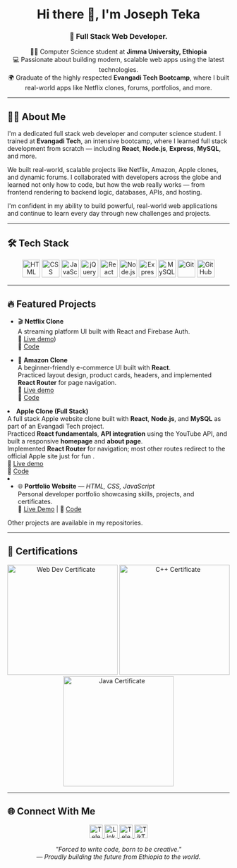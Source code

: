 
<h1 align="center">Hi there 👋, I'm Joseph Teka</h1>

<h3 align="center">🚀 Full Stack Web Developer.</h3>

<p align="center">
  👨‍💻 Computer Science student at <strong>Jimma University, Ethiopia</strong><br>
  💻 Passionate about building modern, scalable web apps using the latest technologies.<br>
  🌍 Graduate of the highly respected <strong>Evangadi Tech Bootcamp</strong>, where I built real-world apps like Netflix clones, forums, portfolios, and more.
</p>

---

## 👨‍💻 About Me

I'm a dedicated full stack web developer and computer science student. I trained at **Evangadi Tech**, an intensive bootcamp, where I learned full stack development from scratch — including **React**, **Node.js**, **Express**, **MySQL**, and more.

We built real-world, scalable projects like Netflix, Amazon, Apple clones, and dynamic forums. I collaborated with developers across the globe and learned not only how to code, but how the web really works — from frontend rendering to backend logic, databases, APIs, and hosting.

I'm confident in my ability to build powerful, real-world web applications and continue to learn every day through new challenges and projects.

---

## 🛠️ Tech Stack

<p align="center">
  <img src="https://cdn.jsdelivr.net/gh/devicons/devicon/icons/html5/html5-original.svg" width="40" alt="HTML" />
  <img src="https://cdn.jsdelivr.net/gh/devicons/devicon/icons/css3/css3-original.svg" width="40" alt="CSS" />
  <img src="https://cdn.jsdelivr.net/gh/devicons/devicon/icons/javascript/javascript-original.svg" width="40" alt="JavaScript" />
  <img src="https://cdn.jsdelivr.net/gh/devicons/devicon/icons/jquery/jquery-original.svg" width="40" alt="jQuery" />
  <img src="https://cdn.jsdelivr.net/gh/devicons/devicon/icons/react/react-original.svg" width="40" alt="React" />
  <img src="https://cdn.jsdelivr.net/gh/devicons/devicon/icons/nodejs/nodejs-original.svg" width="40" alt="Node.js" />
  <img src="https://cdn.jsdelivr.net/gh/devicons/devicon/icons/express/express-original.svg" width="40" alt="Express.js" />
  <img src="https://cdn.jsdelivr.net/gh/devicons/devicon/icons/mysql/mysql-original.svg" width="40" alt="MySQL" />
  <img src="https://cdn.jsdelivr.net/gh/devicons/devicon/icons/git/git-original.svg" width="40" alt="Git" />
  <img src="https://cdn.jsdelivr.net/gh/devicons/devicon/icons/github/github-original.svg" width="40" alt="GitHub" />
</p>

---

## 🔥 Featured Projects

- 🎬 **Netflix Clone**  
  A streaming platform UI built with React and Firebase Auth.  
  🔗 [Live demo](https://net-dist-josy216s-projects.vercel.app/))  
  🔗 [Code](https://github.com/Josy216/netflix)

- 🛒 **Amazon Clone**  
  A beginner-friendly e-commerce UI built with **React**.  
  Practiced layout design, product cards, headers, and implemented **React Router** for page navigation.  
  🔗 [Live demo](https://distt-his-git-main-josy216s-projects.vercel.app/)  
  🔗 [Code](https://github.com/Josy216/My-Amazon)


<li>
  <strong>Apple Clone (Full Stack)</strong><br />
  A full stack Apple website clone built with <strong>React</strong>, <strong>Node.js</strong>, and <strong>MySQL</strong> as part of an Evangadi Tech project.<br />
  Practiced <strong>React fundamentals</strong>, <strong>API integration</strong> using the YouTube API, and built a responsive <strong>homepage</strong> and <strong>about page</strong>.<br />
  Implemented <strong>React Router</strong> for navigation; most other routes redirect to the official Apple site just for fun .<br />
  🔗 <a href="https://jocoded-atevang.netlify.app/#" target="_blank">Live demo</a><br />
  🔗 <a href="https://github.com/Josy216/Apple" target="_blank">Code</a>
</li>


<li>
  
- 🌐 **Portfolio Website** — _HTML, CSS, JavaScript_  
  Personal developer portfolio showcasing skills, projects, and certificates.  
  🔗 [Live Demo](https://josteka.netlify.app) | 🔗 [Code](https://github.com/Josy216/final-port)
</li>

Other projects are available in my repositories.

---

## 📜 Certifications

<p align="center">
  <img src="https://josateka.netlify.app/certificates/web.jpg" alt="Web Dev Certificate" width="250"/>
  <img src="https://josateka.netlify.app/certificates/c++.png" alt="C++ Certificate" width="250"/>
  <img src="https://josateka.netlify.app/certificates/java.jpg" alt="Java Certificate" width="250"/>
</p>

---

## 🌐 Connect With Me

<p align="center">
  <a href="https://t.me/josephteka" target="_blank">
    <img src="https://cdn.jsdelivr.net/gh/simple-icons/simple-icons/icons/telegram.svg" width="30" alt="Telegram" />
  </a>
  <a href="https://www.linkedin.com/in/joseph-teka-271661309" target="_blank">
    <img src="https://cdn.jsdelivr.net/gh/simple-icons/simple-icons/icons/linkedin.svg" width="30" alt="LinkedIn" />
  </a>
  <a href="https://t.me/codesprin" target="_blank">
    <img src="https://cdn.jsdelivr.net/gh/simple-icons/simple-icons/icons/telegram.svg" width="30" alt="Telegram Group" />
  </a>
  <a href="https://www.tiktok.com/@jocode216" target="_blank">
    <img src="https://cdn.jsdelivr.net/gh/simple-icons/simple-icons/icons/tiktok.svg" width="30" alt="TikTok" />
  </a>
</p>

<p align="center"><em>"Forced to write code, born to be creative."</em><br>
<em>— Proudly building the future from Ethiopia to the world.</em></p>

